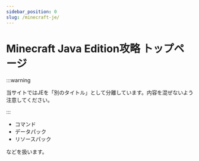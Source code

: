```yaml
---
sidebar_position: 0
slug: /minecraft-je/
---
```


# Minecraft Java Edition攻略 トップページ

:::warning

当サイトではJEを「別のタイトル」として分離しています。内容を混ぜないよう注意してください。

:::

- コマンド
- データパック
- リソースパック

などを扱います。
